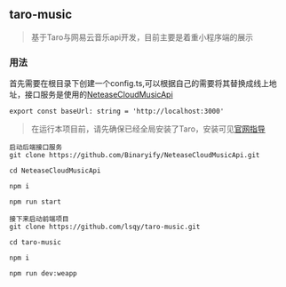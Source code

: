 ## taro-music

> 基于Taro与网易云音乐api开发，目前主要是着重小程序端的展示

### 用法

首先需要在根目录下创建一个config.ts,可以根据自己的需要将其替换成线上地址，接口服务是使用的[NeteaseCloudMusicApi](https://binaryify.github.io/NeteaseCloudMusicApi/#/)

```
export const baseUrl: string = 'http://localhost:3000'

```

> 在运行本项目前，请先确保已经全局安装了Taro，安装可见[官网指导](https://nervjs.github.io/taro/docs/GETTING-STARTED.html)

```
启动后端接口服务
git clone https://github.com/Binaryify/NeteaseCloudMusicApi.git

cd NeteaseCloudMusicApi

npm i

npm run start

接下来启动前端项目
git clone https://github.com/lsqy/taro-music.git

cd taro-music

npm i

npm run dev:weapp

```
